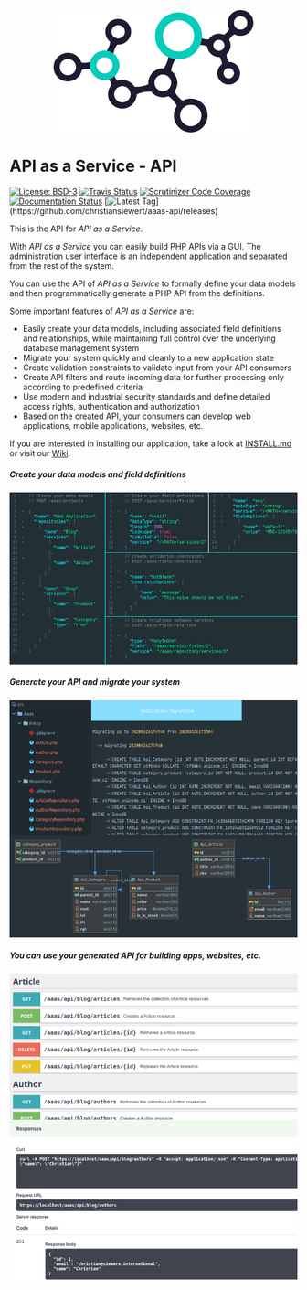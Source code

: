 <p align="center">
    <img src="https://raw.githubusercontent.com/christiansiewert/aaas-api/develop/docs/logo.png" alt="API as a Service" />
</p>

# API as a Service - API

[![License: BSD-3](https://img.shields.io/badge/License-BSD%203--Clause-blue.svg)](https://opensource.org/licenses/BSD-3-Clause)
[![Travis Status](https://img.shields.io/travis/christiansiewert/aaas-api.svg)](https://travis-ci.org/christiansiewert/aaas-api)
[![Scrutinizer Code Coverage](https://img.shields.io/scrutinizer/coverage/g/christiansiewert/aaas-api.svg)](https://scrutinizer-ci.com/g/christiansiewert/aaas-api)
[![Documentation Status](https://readthedocs.org/projects/aaas-api/badge/?version=latest)](https://aaas-api.readthedocs.io)
[![Latest Tag](https://img.shields.io/github/tag/christiansiewert/aaas-api.svg?)](https://github.com/christiansiewert/aaas-api/releases)

This is the API for _API as a Service_.

With _API as a Service_ you can easily build PHP APIs via a GUI. The administration user interface is an independent application and separated from the rest of the system. 

You can use the API of _API as a Service_ to formally define your data models and then programmatically generate a PHP API from the definitions.

Some important features of _API as a Service_ are:

 * Easily create your data models, including associated field definitions and relationships, while maintaining full control over the underlying database management system
 * Migrate your system quickly and cleanly to a new application state 
 * Create validation constraints to validate input from your API consumers
 * Create API filters and route incoming data for further processing only according to predefined criteria
 * Use modern and industrial security standards and define detailed access rights, authentication and authorization
 * Based on the created API, your consumers can develop web applications, mobile applications, websites, etc.
 
If you are interested in installing our application, take a look at [INSTALL.md] or visit our [Wiki].
 
##### Create your data models and field definitions

<img src="https://raw.githubusercontent.com/christiansiewert/aaas-api/481c481a96fb025ce3197b2818d5e7a989cb37ae/docs/images/example_01.png" />

##### Generate your API and migrate your system

<img src="https://raw.githubusercontent.com/christiansiewert/aaas-api/develop/docs/images/example_02.png" />

##### You can use your generated API for building apps, websites, etc.

<img src="https://raw.githubusercontent.com/christiansiewert/aaas-api/develop/docs/images/example_03.png" />

[Wiki]: https://aaas-api.readthedocs.io
[INSTALL.md]: https://github.com/christiansiewert/aaas-api/blob/develop/INSTALL.md